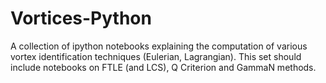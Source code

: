 # Vortices-Python
A collection of ipython notebooks explaining the computation of various vortex identification techniques (Eulerian, Lagrangian). This set should include notebooks on FTLE (and LCS), Q Criterion and GammaN methods.
